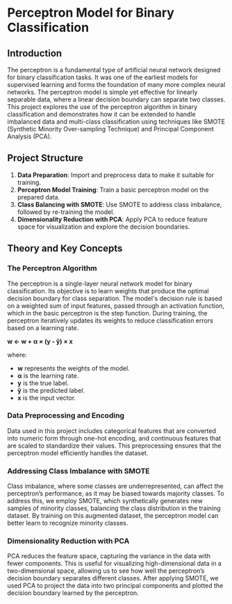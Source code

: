# Perceptron Model for Binary Classification

## Introduction

The perceptron is a fundamental type of artificial neural network designed for binary classification tasks. It was one of the earliest models for supervised learning and forms the foundation of many more complex neural networks. The perceptron model is simple yet effective for linearly separable data, where a linear decision boundary can separate two classes. This project explores the use of the perceptron algorithm in binary classification and demonstrates how it can be extended to handle imbalanced data and multi-class classification using techniques like SMOTE (Synthetic Minority Over-sampling Technique) and Principal Component Analysis (PCA).

## Project Structure

1. **Data Preparation**: Import and preprocess data to make it suitable for training.
2. **Perceptron Model Training**: Train a basic perceptron model on the prepared data.
3. **Class Balancing with SMOTE**: Use SMOTE to address class imbalance, followed by re-training the model.
4. **Dimensionality Reduction with PCA**: Apply PCA to reduce feature space for visualization and explore the decision boundaries.

## Theory and Key Concepts

### The Perceptron Algorithm

The perceptron is a single-layer neural network model for binary classification. Its objective is to learn weights that produce the optimal decision boundary for class separation. The model's decision rule is based on a weighted sum of input features, passed through an activation function, which in the basic perceptron is the step function. During training, the perceptron iteratively updates its weights to reduce classification errors based on a learning rate.

**w ← w + α × (y - ŷ) × x**

where:
- **w** represents the weights of the model.
- **α** is the learning rate.
- **y** is the true label.
- **ŷ** is the predicted label.
- **x** is the input vector.

### Data Preprocessing and Encoding

Data used in this project includes categorical features that are converted into numeric form through one-hot encoding, and continuous features that are scaled to standardize their values. This preprocessing ensures that the perceptron model efficiently handles the dataset.

### Addressing Class Imbalance with SMOTE

Class imbalance, where some classes are underrepresented, can affect the perceptron’s performance, as it may be biased towards majority classes. To address this, we employ SMOTE, which synthetically generates new samples of minority classes, balancing the class distribution in the training dataset. By training on this augmented dataset, the perceptron model can better learn to recognize minority classes.

### Dimensionality Reduction with PCA

PCA reduces the feature space, capturing the variance in the data with fewer components. This is useful for visualizing high-dimensional data in a two-dimensional space, allowing us to see how well the perceptron’s decision boundary separates different classes. After applying SMOTE, we used PCA to project the data into two principal components and plotted the decision boundary learned by the perceptron.

